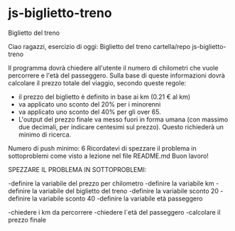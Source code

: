 # js-biglietto-treno
Biglietto del treno


Ciao ragazzi,
esercizio di oggi: Biglietto del treno
cartella/repo js-biglietto-treno

Il programma dovrà chiedere all'utente il numero di chilometri che vuole percorrere e l'età del passeggero. Sulla base di queste informazioni dovrà calcolare il prezzo totale del viaggio, secondo queste regole:

- il prezzo del biglietto è definito in base ai km (0.21 € al km)
- va applicato uno sconto del 20% per i minorenni
- va applicato uno sconto del 40% per gli over 65.
- L'output del prezzo finale va messo fuori in forma umana (con massimo due decimali, per indicare centesimi sul prezzo). Questo richiederà un minimo di ricerca.

Numero di push minimo: 6
Ricordatevi di spezzare il problema in sottoproblemi come visto a lezione nel file README.md
Buon lavoro!

SPEZZARE IL PROBLEMA IN SOTTOPROBLEMI:

-definire la variabile del prezzo per chilometro
-definire la variabile km
-definire la variabile del biglietto del treno 
-definire la variabile sconto 20
-definire la variabile sconto 40 
-definire la variabile età passeggero

-chiedere i km da percorrere
-chiedere l`età del passeggero
-calcolare il prezzo finale